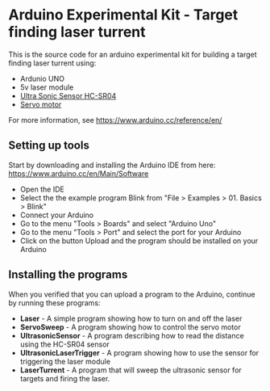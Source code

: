 # Arduino Experimental Kit - Target finding laser turrent

This is the source code for an arduino experimental kit for building a target finding laser turrent using:
 * Ardunio UNO
 * 5v laser module
 * [Ultra Sonic Sensor HC-SR04](https://www.electrokit.com/produkt/avstandsmatare-ultraljud-hc-sr04-2-400cm/ )
 * [Servo motor](https://www.parallax.com/product/900-00005)

For more information, see https://www.arduino.cc/reference/en/

## Setting up tools
Start by downloading and installing the Arduino IDE from here: https://www.arduino.cc/en/Main/Software

* Open the IDE 
* Select the the example program Blink from "File > Examples > 01. Basics > Blink"
* Connect your Arduino
* Go to the menu "Tools > Boards" and select "Arduino Uno"
* Go to the menu "Tools > Port" and select the port for your Arduino
* Click on the button Upload and the program should be installed on your Arduino

## Installing the programs
When you verified that you can upload a program to the Arduino, continue by running these programs:

* **Laser** - A simple program showing how to turn on and off the laser
* **ServoSweep** - A program showing how to control the servo motor
* **UltrasonicSensor** - A program describing how to read the distance using the HC-SR04 sensor
* **UltrasonicLaserTrigger** - A program showing how to use the sensor for triggering the laser module
* **LaserTurrent** - A program that will sweep the ultrasonic sensor for targets and firing the laser.
